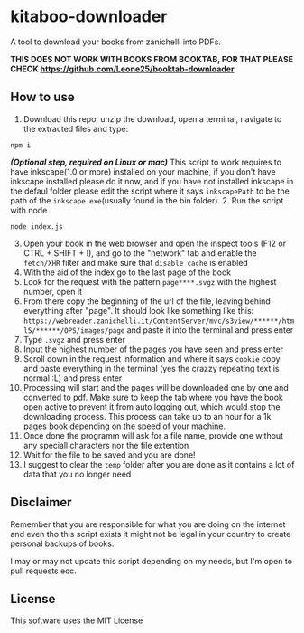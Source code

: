# kitaboo-downloader
A tool to download your books from zanichelli into PDFs.

**THIS DOES NOT WORK WITH BOOKS FROM BOOKTAB, FOR THAT PLEASE CHECK https://github.com/Leone25/booktab-downloader**

## How to use

1. Download this repo, unzip the download, open a terminal, navigate to the extracted files and type:
```shell
npm i
```
***(Optional step, required on Linux or mac)*** This script to work requires to have inkscape(1.0 or more) installed on your machine, if you don't have inkscape installed please do it now, and if you have not installed inkscape in the defaul folder please edit the script where it says `inkscapePath` to be the path of the `inkscape.exe`(usually found in the bin folder).
2. Run the script with node
```shell
node index.js
```
3. Open your book in the web browser and open the inspect tools (F12 or CTRL + SHIFT + I), and go to the "network" tab and enable the `fetch/XHR` filter and make sure that `disable cache` is enabled
4. With the aid of the index go to the last page of the book
5. Look for the request with the pattern `page****.svgz` with the highest number, open it
6. From there copy the beginning of the url of the file, leaving behind everything after "page". It should look like something like this: `https://webreader.zanichelli.it/ContentServer/mvc/s3view/******/html5/******/OPS/images/page` and paste it into the terminal and press enter
7. Type `.svgz` and press enter
8. Input the highest number of the pages you have seen and press enter
9. Scroll down in the request information and where it says `cookie` copy and paste everything in the terminal (yes the crazzy repeating text is normal :L) and press enter
10. Processing will start and the pages will be downloaded one by one and converted to pdf. Make sure to keep the tab where you have the book open active to prevent it from auto logging out, which would stop the downloading process. This process can take up to an hour for a 1k pages book depending on the speed of your machine.
11. Once done the programm will ask for a file name, provide one without any speciall characters nor the file extention
12. Wait for the file to be saved and you are done!
13. I suggest to clear the `temp` folder after you are done as it contains a lot of data that you no longer need

## Disclaimer

Remember that you are responsible for what you are doing on the internet and even tho this script exists it might not be legal in your country to create personal backups of books.

I may or may not update this script depending on my needs, but I'm open to pull requests ecc.

## License

This software uses the MIT License
